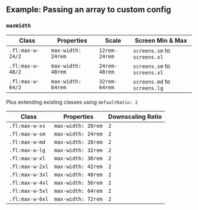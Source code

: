 ## Example: Passing an array to custom config

### **`maxWidth`**

Class | Properties | Scale | Screen Min & Max
----- | ---------- | ----- | -------
`.fl:max-w-24/2` | `max-width: 24rem` | `12rem-24rem` | `screens.sm` to `screens.xl`
`.fl:max-w-48/2` | `max-width: 48rem` | `24rem-48rem` | `screens.sm` to `screens.xl`
`.fl:max-w-64/2` | `max-width: 64rem` | `32rem-64rem` | `screens.md` to `screens.lg`

Plus extending existing classes using `defaultRatio: 2`

Class | Properties | Downscaling Ratio
----- | ---------- | -----------------
`.fl:max-w-xs` | `max-width: 20rem` | `2`
`.fl:max-w-sm` | `max-width: 24rem` | `2`
`.fl:max-w-md` | `max-width: 28rem` | `2`
`.fl:max-w-lg` | `max-width: 32rem` | `2`
`.fl:max-w-xl` | `max-width: 36rem` | `2`
`.fl:max-w-2xl` | `max-width: 42rem` | `2`
`.fl:max-w-3xl` | `max-width: 48rem` | `2`
`.fl:max-w-4xl` | `max-width: 56rem` | `2`
`.fl:max-w-5xl` | `max-width: 64rem` | `2`
`.fl:max-w-6xl` | `max-width: 72rem` | `2`
